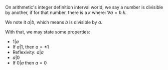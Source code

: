 On arithmetic's integer definition interval world, we say a number is divisible by another, if for that number, there is a $k$ where: $\forall a = b.k$.

We note it $a \vert b$, which means $b$ is divisible by $a$.

With that, we may state some properties: 
- $1 \vert a$
- If $a \vert 1$, then $a = \pm1$
- Reflexivity: $a \vert a$
- $a \vert 0$
- If $0|a$ then $a = 0$